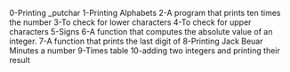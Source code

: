 0-Printing _putchar
1-Printing Alphabets
2-A program that prints ten times the number
3-To check for lower characters
4-To check for upper characters
5-Signs
6-A  function that computes the absolute value of an integer.
7-A function that prints the last digit of
8-Printing Jack Beuar Minutes a number
9-Times table
10-adding two integers and printing their result
